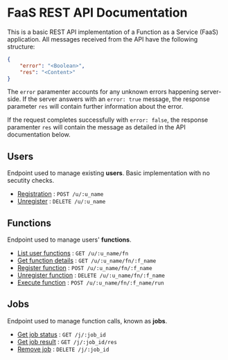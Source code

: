# FaaS REST API Documentation

This is a basic REST API implementation of a Function as a Service (FaaS) application. All messages received from the API have the following structure:

```json
{
    "error": "<Boolean>",
    "res": "<Content>"
}
```

The `error` paramenter accounts for any unknown errors happening server-side. If the server answers with an `error: true` message, the response parameter `res` will contain further information about the error.

If the request completes successfully with `error: false`, the response paramenter `res` will contain the message as detailed in the API documentation below.

## Users

Endpoint used to manage existing **users**. Basic implementation with no secutity checks.

* [Registration](users/post.md) : `POST /u/:u_name`
* [Unregister](users/delete.md) : `DELETE /u/:u_name`


## Functions

Endpoint used to manage users' **functions**. 

* [List user functions](functions/get_all.md) : `GET /u/:u_name/fn`
* [Get function details](functions/get.md) : `GET /u/:u_name/fn/:f_name`
* [Register function](functions/post.md) : `POST /u/:u_name/fn/:f_name`
* [Unregister function](functions/delete.md) : `DELETE /u/:u_name/fn/:f_name`
* [Execute function](functions/execute.md) : `POST /u/:u_name/fn/:f_name/run`


## Jobs

Endpoint used to manage function calls, known as **jobs**.

* [Get job status](jobs/get_status.md) : `GET /j/:job_id`
* [Get job result](jobs/get_result.md) : `GET /j/:job_id/res`
* [Remove job](jobs/delete.md) : `DELETE /j/:job_id`